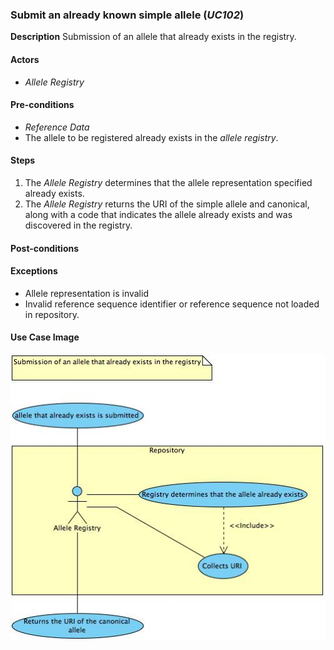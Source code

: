 ### Submit an already known simple allele (*UC102*)

**Description**
Submission of an allele that already exists in the registry.

#### Actors
- *Allele Registry*

#### Pre-conditions

- *Reference Data*
- The allele to be registered already exists in the *allele registry*.

#### Steps
1. The *Allele Registry* determines that the allele representation specified already exists.
2. The *Allele Registry* returns the URI of the simple allele and canonical, along with a code that indicates the allele already exists and was discovered in the registry.

#### Post-conditions

#### Exceptions
- Allele representation is invalid
- Invalid reference sequence identifier or reference sequence not loaded in repository.

#### Use Case Image

![logo](https://github.com/clingen-data-model/allele-registry/blob/master/images/UC102.jpg)